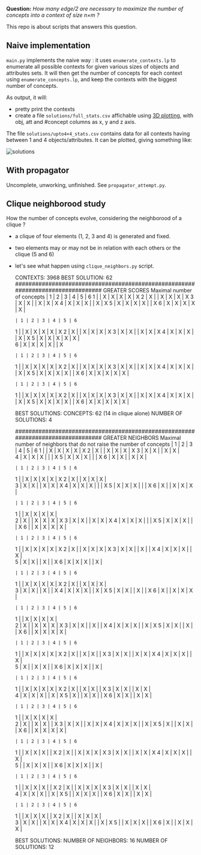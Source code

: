 __Question:__ *How many edge/2 are necessary to maximize
the number of concepts into a context of size n×m ?*

This repo is about scripts that answers this question.


## Naive implementation
`main.py` implements the naive way : it uses `enumerate_contexts.lp` to
enumerate all possible contexts for given various sizes of objects and attributes sets.
It will then get the number of concepts for each context using `enumerate_concepts.lp`,
and keep the contexts with the biggest number of concepts.

As output, it will:

- pretty print the contexts
- create a file `solutions/full_stats.csv` affichable using [3D plotting](https://github.com/aluriak/3Dplot), with obj, att and #concept columns as x, y and z axis.

The file `solutions/upto4×4_stats.csv` contains data for all contexts having between 1 and 4 objects/attributes.
It can be plotted, giving something like:

![solutions](solutions/upto4×4_stats.png)


## With propagator
Uncomplete, unworking, unfinished. See `propagator_attempt.py`.


## Clique neighborood study
How the number of concepts evolve, considering the neighborood of a clique ?

- a clique of four elements (1, 2, 3 and 4) is generated and fixed.
- two elements may or may not be in relation with each others or the clique (5 and 6)
- let's see what happen using `clique_neighbors.py` script.

    CONTEXTS: 3968		BEST SOLUTION: 62
    ################################################################################ 
    GREATER SCORES
    Maximal number of concepts
      | 1 | 2 | 3 | 4 | 5 | 6
    1 |   | X | X | X | X | X
    2 | X |   | X | X | X | X
    3 | X | X |   | X | X | X
    4 | X | X | X |   | X | X
    5 | X | X | X | X |   | X
    6 | X | X | X | X | X |  

      | 1 | 2 | 3 | 4 | 5 | 6
    1 |   | X | X | X | X | X
    2 | X |   | X | X | X | X
    3 | X | X |   | X | X | X
    4 | X | X | X |   | X | X
    5 | X | X | X | X | X |  
    6 | X | X | X | X |   | X

      | 1 | 2 | 3 | 4 | 5 | 6
    1 |   | X | X | X | X | X
    2 | X |   | X | X | X | X
    3 | X | X |   | X | X | X
    4 | X | X | X |   | X | X
    5 | X | X | X | X |   | X
    6 | X | X | X | X | X |  

      | 1 | 2 | 3 | 4 | 5 | 6
    1 |   | X | X | X | X | X
    2 | X |   | X | X | X | X
    3 | X | X |   | X | X | X
    4 | X | X | X |   | X | X
    5 | X | X | X | X |   | X
    6 | X | X | X | X | X |  

    BEST SOLUTIONS:
    CONCEPTS: 62 (14 in clique alone)
    NUMBER OF SOLUTIONS: 4

    ################################################################################ 
    GREATER NEIGHBORS
    Maximal number of neighbors that do not raise the number of concepts
      | 1 | 2 | 3 | 4 | 5 | 6
    1 |   | X | X | X | X | X
    2 | X |   | X | X | X | X
    3 | X | X |   | X | X |  
    4 | X | X | X |   |   | X
    5 | X | X | X |   |   | X
    6 | X | X |   | X | X |  

      | 1 | 2 | 3 | 4 | 5 | 6
    1 |   | X | X | X | X | X
    2 | X |   | X | X | X |  
    3 | X | X |   | X | X | X
    4 | X | X | X |   |   | X
    5 | X | X | X |   |   | X
    6 | X |   | X | X | X |  

      | 1 | 2 | 3 | 4 | 5 | 6
    1 |   | X | X | X | X |  
    2 | X |   | X | X | X | X
    3 | X | X |   | X | X | X
    4 | X | X | X |   |   | X
    5 | X | X | X |   |   | X
    6 |   | X | X | X | X |  

      | 1 | 2 | 3 | 4 | 5 | 6
    1 |   | X | X | X | X | X
    2 | X |   | X | X | X | X
    3 | X | X |   | X |   | X
    4 | X | X | X |   | X |  
    5 | X | X |   | X |   | X
    6 | X | X | X |   | X |  

      | 1 | 2 | 3 | 4 | 5 | 6
    1 |   | X | X | X | X | X
    2 | X |   | X | X | X |  
    3 | X | X |   | X |   | X
    4 | X | X | X |   | X | X
    5 | X | X |   | X |   | X
    6 | X |   | X | X | X |  

      | 1 | 2 | 3 | 4 | 5 | 6
    1 |   | X | X | X | X |  
    2 | X |   | X | X | X | X
    3 | X | X |   | X |   | X
    4 | X | X | X |   | X | X
    5 | X | X |   | X |   | X
    6 |   | X | X | X | X |  

      | 1 | 2 | 3 | 4 | 5 | 6
    1 |   | X | X | X | X | X
    2 | X |   | X | X |   | X
    3 | X | X |   | X | X | X
    4 | X | X | X |   | X |  
    5 | X |   | X | X |   | X
    6 | X | X | X |   | X |  

      | 1 | 2 | 3 | 4 | 5 | 6
    1 |   | X | X | X | X | X
    2 | X |   | X | X |   | X
    3 | X | X |   | X | X |  
    4 | X | X | X |   | X | X
    5 | X |   | X | X |   | X
    6 | X | X |   | X | X |  

      | 1 | 2 | 3 | 4 | 5 | 6
    1 |   | X | X | X | X |  
    2 | X |   | X | X |   | X
    3 | X | X |   | X | X | X
    4 | X | X | X |   | X | X
    5 | X |   | X | X |   | X
    6 |   | X | X | X | X |  

      | 1 | 2 | 3 | 4 | 5 | 6
    1 |   | X | X | X |   | X
    2 | X |   | X | X | X | X
    3 | X | X |   | X | X | X
    4 | X | X | X |   | X |  
    5 |   | X | X | X |   | X
    6 | X | X | X |   | X |  

      | 1 | 2 | 3 | 4 | 5 | 6
    1 |   | X | X | X |   | X
    2 | X |   | X | X | X | X
    3 | X | X |   | X | X |  
    4 | X | X | X |   | X | X
    5 |   | X | X | X |   | X
    6 | X | X |   | X | X |  

      | 1 | 2 | 3 | 4 | 5 | 6
    1 |   | X | X | X |   | X
    2 | X |   | X | X | X |  
    3 | X | X |   | X | X | X
    4 | X | X | X |   | X | X
    5 |   | X | X | X |   | X
    6 | X |   | X | X | X |  

    BEST SOLUTIONS:
    NUMBER OF NEIGHBORS: 16
    NUMBER OF SOLUTIONS: 12

